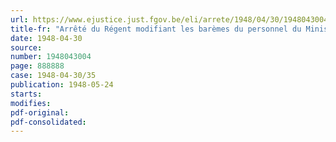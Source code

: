 ```yaml
---
url: https://www.ejustice.just.fgov.be/eli/arrete/1948/04/30/1948043004/justel
title-fr: "Arrêté du Régent modifiant les barèmes du personnel du Ministère du Ravitaillement et des Importations, section ravitaillement"
date: 1948-04-30
source:
number: 1948043004
page: 888888
case: 1948-04-30/35
publication: 1948-05-24
starts:
modifies:
pdf-original:
pdf-consolidated:
---
```


